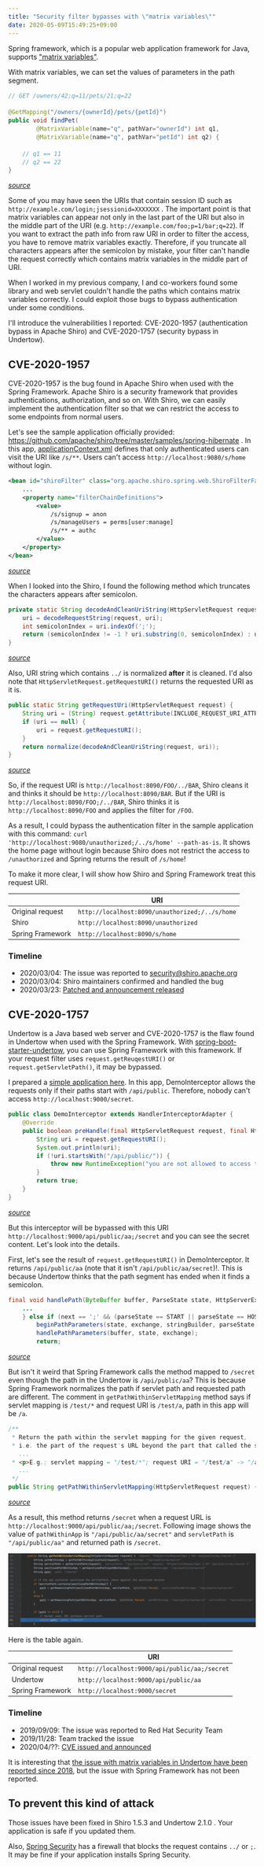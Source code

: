 ```yaml
---
title: "Security filter bypasses with \"matrix variables\""
date: 2020-05-09T15:49:25+09:00
---
```


Spring framework, which is a popular web application framework for Java, supports ["matrix variables"](https://docs.spring.io/spring/docs/current/spring-framework-reference/web.html#mvc-ann-matrix-variables).

With matrix variables, we can set the values of parameters in the path segment.

```java
// GET /owners/42;q=11/pets/21;q=22

@GetMapping("/owners/{ownerId}/pets/{petId}")
public void findPet(
        @MatrixVariable(name="q", pathVar="ownerId") int q1,
        @MatrixVariable(name="q", pathVar="petId") int q2) {

    // q1 == 11
    // q2 == 22
}
```
*[source](https://docs.spring.io/spring/docs/current/spring-framework-reference/web.html#mvc-ann-matrix-variables)*

Some of you may have seen the URIs that contain session ID such as `http://example.com/login;jsessionid=XXXXXXX` .
The important point is that matrix variables can appear not only in the last part of the URI but also in the middle part of the URI (e.g. `http://example.com/foo;p=1/bar;q=22`).
If you want to extract the path info from raw URI in order to filter the access, you have to remove matrix variables exactly.
Therefore, if you truncate all characters appears after the semicolon by mistake, your filter can't handle the request correctly which contains matrix variables in the middle part of URI.

When I worked in my previous company, I and co-workers found some library and web servlet couldn't handle the paths which contains matrix variables correctly.
I could exploit those bugs to bypass authentication under some conditions.

I'll introduce the vulnerabilities I reported: CVE-2020-1957 (authentication bypass in Apache Shiro) and CVE-2020-1757 (security bypass in Undertow).

## CVE-2020-1957

CVE-2020-1957 is the bug found in Apache Shiro when used with the Spring Framework.
Apache Shiro is a security framework that provides authentications, authorization, and so on.
With Shiro, we can easily implement the authentication filter so that we can restrict the access to some endpoints from normal users.

Let's see the sample application officially provided: <https://github.com/apache/shiro/tree/master/samples/spring-hibernate> .
In this app, [applicationContext.xml](https://github.com/apache/shiro/blob/2e297858be85ffe95b9d2066dd6287643b32b492/samples/spring-hibernate/src/main/webapp/WEB-INF/applicationContext.xml) defines that only authenticated users can visit the URI like `/s/**`. Users can't access `http://localhost:9080/s/home` without login.
```xml
<bean id="shiroFilter" class="org.apache.shiro.spring.web.ShiroFilterFactoryBean">
    ...
    <property name="filterChainDefinitions">
        <value>
            /s/signup = anon
            /s/manageUsers = perms[user:manage]
            /s/** = authc
        </value>
    </property>
</bean>
```
*[source](https://github.com/apache/shiro/blob/2e297858be85ffe95b9d2066dd6287643b32b492/samples/spring-hibernate/src/main/webapp/WEB-INF/applicationContext.xml#L123)*

When I looked into the Shiro, I found the following method which truncates the characters appears after semicolon.

```java
private static String decodeAndCleanUriString(HttpServletRequest request, String uri) {
    uri = decodeRequestString(request, uri);
    int semicolonIndex = uri.indexOf(';');
    return (semicolonIndex != -1 ? uri.substring(0, semicolonIndex) : uri);
}
```
*[source](https://github.com/apache/shiro/blob/fa1686d0a9fc5914e8dfc6eb92d82c6e4f12be41/web/src/main/java/org/apache/shiro/web/util/WebUtils.java#L234)*

Also, URI string which contains `../` is normalized **after** it is cleaned. I'd also note that `HttpServletRequest.getRequestURI()` returns the requested URI as it is.
```java
public static String getRequestUri(HttpServletRequest request) {
    String uri = (String) request.getAttribute(INCLUDE_REQUEST_URI_ATTRIBUTE);
    if (uri == null) {
        uri = request.getRequestURI();
    }
    return normalize(decodeAndCleanUriString(request, uri));
}
```
*[source](https://github.com/apache/shiro/blob/fa1686d0a9fc5914e8dfc6eb92d82c6e4f12be41/web/src/main/java/org/apache/shiro/web/util/WebUtils.java#L141)*

So, if the request URI is `http://localhost:8090/FOO/../BAR`, Shiro cleans it and thinks it should be `http://localhost:8090/BAR`. But if the URI is `http://localhost:8090/FOO;/../BAR`, Shiro thinks it is `http://localhost:8090/FOO` and applies the filter for `/FOO`.

As a result, I could bypass the authentication filter in the sample application with this command: `curl 'http://localhost:9080/unauthorized;/../s/home' --path-as-is`. It shows the home page without login because Shiro does not restrict the access to `/unauthorized` and Spring returns the result of `/s/home`!

To make it more clear, I will show how Shiro and Spring Framework treat this request URI.

||URI|
| ------------- | ------------- |
|Original request|`http://localhost:8090/unauthorized;/../s/home`|
|Shiro|`http://localhost:8090/unauthorized`|
|Spring Framework|`http://localhost:8090/s/home`|

### Timeline

- 2020/03/04: The issue was reported to security@shiro.apache.org
- 2020/03/04: Shiro maintainers confirmed and handled the bug
- 2020/03/23: [Patched and announcement released](https://cve.mitre.org/cgi-bin/cvename.cgi?name=CVE-2020-1957)

## CVE-2020-1757

Undertow is a Java based web server and CVE-2020-1757 is the flaw found in Undertow when used with the Spring Framework.
With [spring-boot-starter-undertow](https://mvnrepository.com/artifact/org.springframework.boot/spring-boot-starter-undertow), you can use Spring Framework with this framework.
If your request filter uses `request.getReuqestURI()` or `request.getServletPath()`, it may be bypassed.

I prepared a [simple application here](https://github.com/tyage/spring-undertow-sample-app).
In this app, DemoInterceptor allows the requests only if their paths start with `/api/public`.
Therefore, nobody can't access `http://localhost:9000/secret`.

```java
public class DemoInterceptor extends HandlerInterceptorAdapter {
    @Override
    public boolean preHandle(final HttpServletRequest request, final HttpServletResponse response, final Object handler) {
        String uri = request.getRequestURI();
        System.out.println(uri);
        if (!uri.startsWith("/api/public/")) {
            throw new RuntimeException("you are not allowed to access this page!");
        }
        return true;
    }
}
```
*[source](https://github.com/tyage/spring-undertow-sample-app/blob/f95747cbdd6b1ab9cd87e8449e1f373c668e33d5/src/main/java/com/example/demo/DemoInterceptor.java)*

But this interceptor will be bypassed with this URI `http://localhost:9000/api/public/aa;/secret` and you can see the secret content.
Let's look into the details.

First, let's see the result of `request.getRequestURI()` in DemoInterceptor.
It returns `/api/public/aa` (note that it isn't `/api/public/aa/secret`)!.
This is because Undertow thinks that the path segment has ended when it finds a semicolon.

```java
final void handlePath(ByteBuffer buffer, ParseState state, HttpServerExchange exchange) throws BadRequestException {
    ...
    } else if (next == ';' && (parseState == START || parseState == HOST_DONE || parseState == IN_PATH)) {
        beginPathParameters(state, exchange, stringBuilder, parseState, canonicalPathStart, urlDecodeRequired);
        handlePathParameters(buffer, state, exchange);
        return;
```
*[source](https://github.com/undertow-io/undertow/blob/ff4c9cf37872cb96070ba6a2fcbbaa6df291e390/core/src/main/java/io/undertow/server/protocol/http/HttpRequestParser.java#L412)*

But isn't it weird that Spring Framework calls the method mapped to `/secret` even though the path in the Undertow is `/api/public/aa`?
This is because Spring Framework normalizes the path if servlet path and requested path are different.
The comment in `getPathWithinServletMapping` method says if servlet mapping is `/test/*` and request URI is `/test/a`, path in this app will be `/a`.

```java
/**
 * Return the path within the servlet mapping for the given request,
 * i.e. the part of the request's URL beyond the part that called the servlet,
   ...
 * <p>E.g.: servlet mapping = "/test/*"; request URI = "/test/a" -> "/a".
   ...
 */
public String getPathWithinServletMapping(HttpServletRequest request) {
```
*[source](https://github.com/spring-projects/spring-framework/blob/4a5063f4c0300d183c8be976dd0c58ce5138032f/spring-web/src/main/java/org/springframework/web/util/UrlPathHelper.java#L207)*

As a result, this method returns `/secret` when a request URL is `http://localhost:9000/api/public/aa;/secret`. 
Following image shows the value of `pathWithinApp` is `"/api/public/aa/secret"` and `servletPath` is `"/api/public/aa"` and returned path is `/secret`.

![](spring-path-normalize.png)

Here is the table again.

||URI|
| ------------- | ------------- |
|Original request|`http://localhost:9000/api/public/aa;/secret`|
|Undertow|`http://localhost:9000/api/public/aa`|
|Spring Framework|`http://localhost:9000/secret`|

### Timeline

- 2019/09/09: The issue was reported to Red Hat Security Team
- 2019/11/28: Team tracked the issue
- 2020/04/??: [CVE issued and announced](https://cve.mitre.org/cgi-bin/cvename.cgi?name=CVE-2020-1757)

It is interesting that [the issue with matrix variables in Undertow have been reported since 2018](https://issues.redhat.com/browse/UNDERTOW-1464), but the issue with Spring Framework has not been reported.

## To prevent this kind of attack

Those issues have been fixed in Shiro 1.5.3 and Undertow 2.1.0 . Your application is safe if you updated them.

Also, [Spring Security](https://spring.io/projects/spring-security) has a firewall that blocks the request contains `../` or `;`.
It may be fine if your application installs Spring Security.